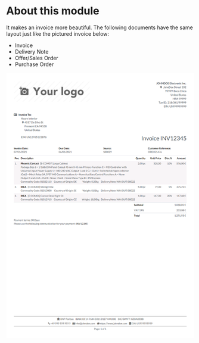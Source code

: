 # About this module

It makes an invoice more beautiful. The following documents have the same layout just like the pictured invoice below:
  - Invoice
  - Delivery Note
  - Offer/Sales Order
  - Purchase Order

![Screenshot of an invoice](static/description/screenshot.png)
